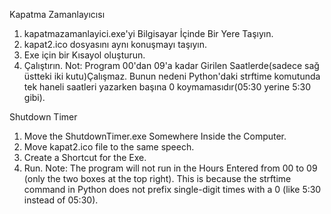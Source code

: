 Kapatma Zamanlayıcısı
1) kapatmazamanlayici.exe'yi Bilgisayar İçinde Bir Yere Taşıyın.
2) kapat2.ico dosyasını aynı konuşmayı taşıyın.
3) Exe için bir Kısayol oluşturun.
4) Çalıştırın.
Not: Program 00'dan 09'a kadar Girilen Saatlerde(sadece sağ üstteki iki kutu)Çalışmaz. Bunun nedeni Python'daki strftime komutunda tek haneli saatleri yazarken başına 0 koymamasıdır(05:30 yerine 5:30 gibi).  

Shutdown Timer
1) Move the ShutdownTimer.exe Somewhere Inside the Computer.
2) Move kapat2.ico file to the same speech.
3) Create a Shortcut for the Exe.
3) Run.
Note: The program will not run in the Hours Entered from 00 to 09 (only the two boxes at the top right). This is because the strftime command in Python does not prefix single-digit times with a 0 (like 5:30 instead of 05:30).
